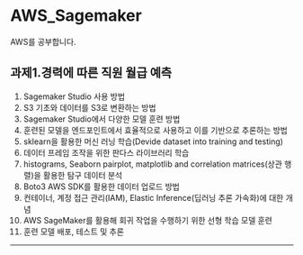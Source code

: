 # AWS_Sagemaker
AWS를 공부합니다.

## 과제1.경력에 따른 직원 월급 예측
1. Sagemaker Studio 사용 방법
2. S3 기초와 데이터를 S3로 변환하는 방법
3. Sagemaker Studio에서 다양한 모델 훈련 방법
4. 훈련된 모델을 엔드포인트에서 효율적으로 사용하고 이를 기반으로 추론하는 방법
5. sklearn을 활용한 머신 러닝 학습(Devide dataset into training and testing)
6. 데이터 프레임 조작을 위한 판다스 라이브러리 학습
7. histograms, Seaborn pairplot, matplotlib and correlation matrices(상관 행렬)을 활용한 탐구 데이터 분석
8. Boto3 AWS SDK를 활용한 데이터 업로드 방법
9. 컨테이너, 계정 접근 관리(IAM), Elastic Inference(딥러닝 추론 가속화)에 대한 개념
10. AWS SageMaker를 활용해 회귀 작업을 수행하기 위한 선형 학습 모델 훈련
11. 훈련 모델 배포, 테스트 및 추론 
---

